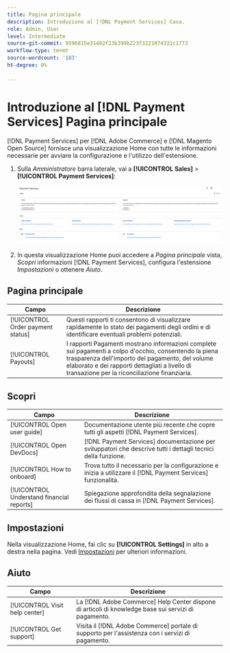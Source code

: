 ```yaml
---
title: Pagina principale
description: Introduzione al [!DNL Payment Services] Casa.
role: Admin, User
level: Intermediate
source-git-commit: 9596815e31402f23b399b223f3221074331c1773
workflow-type: tm+mt
source-wordcount: '183'
ht-degree: 0%

---
```



# Introduzione al [!DNL Payment Services] Pagina principale

[!DNL Payment Services] per [!DNL Adobe Commerce] e [!DNL Magento Open Source] fornisce una visualizzazione Home con tutte le informazioni necessarie per avviare la configurazione e l&#39;utilizzo dell&#39;estensione.

1. Sulla _Amministratore_ barra laterale, vai a **[!UICONTROL Sales]** > **[!UICONTROL Payment Services]**:

   ![Vista Home](assets/home-view.png)

1. In questa visualizzazione Home puoi accedere a _Pagina principale_ vista, _Scopri_ informazioni [!DNL Payment Services], configura l&#39;estensione _Impostazioni_ o ottenere _Aiuto_.

## Pagina principale

| Campo | Descrizione |
|---|---|
| [!UICONTROL Order payment status] | Questi rapporti ti consentono di visualizzare rapidamente lo stato dei pagamenti degli ordini e di identificare eventuali problemi potenziali. |
| [!UICONTROL Payouts] | I rapporti Pagamenti mostrano informazioni complete sui pagamenti a colpo d&#39;occhio, consentendo la piena trasparenza dell&#39;importo del pagamento, del volume elaborato e dei rapporti dettagliati a livello di transazione per la riconciliazione finanziaria. |

## Scopri

| Campo | Descrizione |
|---|---|
| [!UICONTROL Open user guide] | Documentazione utente più recente che copre tutti gli aspetti [!DNL Payment Services]. |
| [!UICONTROL Open DevDocs] | [!DNL Payment Services] documentazione per sviluppatori che descrive tutti i dettagli tecnici della funzione. |
| [!UICONTROL How to onboard] | Trova tutto il necessario per la configurazione e inizia a utilizzare il [!DNL Payment Services] funzionalità. |
| [!UICONTROL Understand financial reports] | Spiegazione approfondita della segnalazione dei flussi di cassa in [!DNL Payment Services]. |

## Impostazioni

Nella visualizzazione Home, fai clic su **[!UICONTROL Settings]** in alto a destra nella pagina. Vedi [Impostazioni](settings.md) per ulteriori informazioni.

## Aiuto

| Campo | Descrizione |
|---|---|
| [!UICONTROL Visit help center] | La [!DNL Adobe Commerce] Help Center dispone di articoli di knowledge base sui servizi di pagamento. |
| [!UICONTROL Get support] | Visita il [!DNL Adobe Commerce] portale di supporto per l&#39;assistenza con i servizi di pagamento. |
